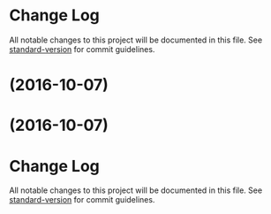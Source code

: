 # Change Log

All notable changes to this project will be documented in this file. See [standard-version](https://github.com/conventional-changelog/standard-version) for commit guidelines.

<a name=""></a>
# [](https://github.com/mgcrea/angular-strap/compare/v0.0.0...v) (2016-10-07)



<a name=""></a>
# [](https://github.com/mgcrea/angular-strap/compare/v0.0.0...v) (2016-10-07)



# Change Log

All notable changes to this project will be documented in this file. See [standard-version](https://github.com/conventional-changelog/standard-version) for commit guidelines.
